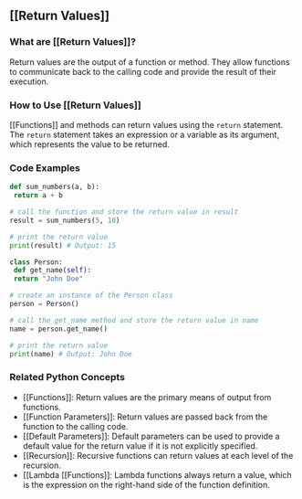 ## [[Return Values]]

### What are [[Return Values]]?
Return values are the output of a function or method. They allow functions to communicate back to the calling code and provide the result of their execution.

### How to Use [[Return Values]]
 [[Functions]] and methods can return values using the `return` statement. The `return` statement takes an expression or a variable as its argument, which represents the value to be returned.

### Code Examples
```python
def sum_numbers(a, b):
 return a + b

# call the function and store the return value in result
result = sum_numbers(5, 10)

# print the return value
print(result) # Output: 15
```

```python
class Person:
 def get_name(self):
 return "John Doe"

# create an instance of the Person class
person = Person()

# call the get_name method and store the return value in name
name = person.get_name()

# print the return value
print(name) # Output: John Doe
```

### Related Python Concepts

- [[Functions]]: Return values are the primary means of output from functions.
- [[Function Parameters]]: Return values are passed back from the function to the calling code.
- [[Default Parameters]]: Default parameters can be used to provide a default value for the return value if it is not explicitly specified.
- [[Recursion]]: Recursive functions can return values at each level of the recursion.
- [[Lambda [[Functions]]: Lambda functions always return a value, which is the expression on the right-hand side of the function definition.
